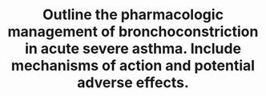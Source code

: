 ---
title: "Outline the pharmacologic management of bronchoconstriction in acute severe asthma. Include mechanisms of action and potential adverse effects."
entityType: SAQ
exam: PEX
college: ANZCA
year: 2006
sitting: A
question: 01
passRate: 44
EC_expectedDomains:
- "The main points to include were: A list of classes of drugs used to treat acute severe asthma, representative examples of drugs, an explanation of how these drugs work, significant side effects."
- "The most important drugs that should have been included were β2 agonists, steroids, anticholinergics, volatile agents and methylxanthines."
EC_extraCredit:
- "Discussion of leukotriene antagonists, ketamine, magnesium, oxygen and helium attracted additional marks."
EC_errorsCommon:
- "Many candidates wrote extensively about the pathophysiology of asthma which could not be credited any marks."
- "Discussion of the mechanism of action of the drugs was often inadequately dealt with."
- "Many answers either did not address this part of the question or stated that β2 agonism or muscarinic antagonism caused bronchodilatation without any discussion of second messengers."
- "Those who did attempt a more detailed discussion often became confused about the change in cAMP and intracellular calcium level."
- "Many answers were dismissive of the use of volatile agents in the treatment of asthma, despite the fact that they are convenient and readily available to treat bronchoconstriction in the setting of anaesthesia."
---
